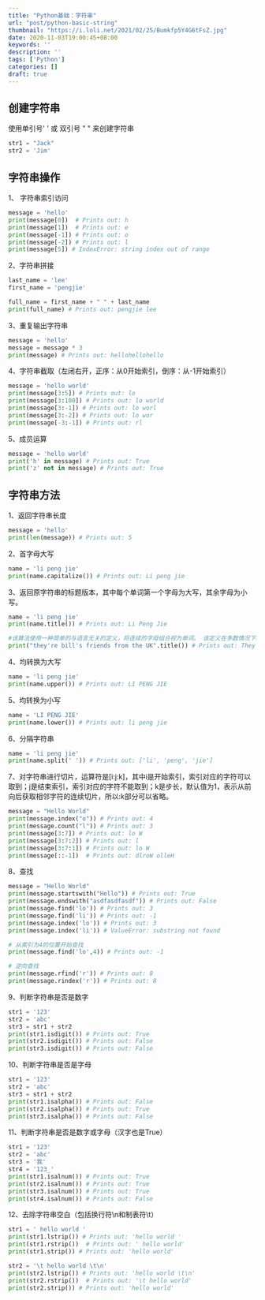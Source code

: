 ```yaml
---
title: "Python基础：字符串"
url: "post/python-basic-string"
thumbnail: "https://i.loli.net/2021/02/25/Bumkfp5Y4G6tFsZ.jpg"
date: 2020-11-03T19:00:45+08:00
keywords: ''
description: ''
tags: ['Python']
categories: []
draft: true
---
```


## 创建字符串

使用单引号' ' 或 双引号 " " 来创建字符串

```Python
str1 = "Jack"
str2 = 'Jim'
```

## 字符串操作

1、 字符串索引访问

```Python
message = 'hello'
print(message[0])  # Prints out: h
print(message[1])  # Prints out: e
print(message[-1]) # Prints out: o
print(message[-2]) # Prints out: l
print(message[5]) # IndexError: string index out of range
```

2、字符串拼接

```Python
last_name = 'lee'
first_name = 'pengjie'

full_name = first_name + " " + last_name
print(full_name) # Prints out: pengjie lee
```

3、重复输出字符串

```Python
message = 'hello'
message = message * 3
print(message) # Prints out: hellohellohello
```

4、字符串截取（左闭右开，正序：从0开始索引，倒序：从-1开始索引）

```Python
message = 'hello world'
print(message[3:5]) # Prints out: lo
print(message[3:100]) # Prints out: lo world
print(message[3:-1]) # Prints out: lo worl
print(message[3:-2]) # Prints out: lo wor
print(message[-3:-1]) # Prints out: rl
```

5、成员运算

```Python
message = 'hello world'
print('h' in message) # Prints out: True
print('z' not in message) # Prints out: True
```

## 字符串方法

1、返回字符串长度
```Python
message = 'hello'
print(len(message)) # Prints out: 5
```

2、首字母大写
```Python
name = 'li peng jie'
print(name.capitalize()) # Prints out: Li peng jie
```

3、返回原字符串的标题版本，其中每个单词第一个字母为大写，其余字母为小写。

```Python
name = 'li peng jie'
print(name.title()) # Prints out: Li Peng Jie

#该算法使用一种简单的与语言无关的定义，将连续的字母组合视为单词。 该定义在多数情况下都很有效，但它也意味着代表缩写形式与所有格的撇号也会成为单词边界，这可能导致不希望的结果:
print("they're bill's friends from the UK".title()) # Prints out: They'Re Bill'S Friends From The Uk
```

4、均转换为大写
```Python
name = 'li peng jie'
print(name.upper()) # Prints out: LI PENG JIE
```

5、均转换为小写
```Python
name = 'LI PENG JIE'
print(name.lower()) # Prints out: li peng jie
```

6、分隔字符串
```Python
name = 'li peng jie'
print(name.split(' ')) # Prints out: ['li', 'peng', 'jie']
```

7、对字符串进行切片，运算符是[i:j:k]，其中i是开始索引，索引对应的字符可以取到；j是结束索引，索引对应的字符不能取到；k是步长，默认值为1，表示从前向后获取相邻字符的连续切片，所以:k部分可以省略。

```Python
message = "Hello World"
print(message.index("o")) # Prints out: 4
print(message.count("l")) # Prints out: 3
print(message[3:7]) # Prints out: lo W
print(message[3:7:2]) # Prints out: l
print(message[3:7:1]) # Prints out: lo W
print(message[::-1])  # Prints out: dlroW olleH
```

8、查找
```Python
message = "Hello World"
print(message.startswith("Hello")) # Prints out: True
print(message.endswith("asdfasdfasdf")) # Prints out: False
print(message.find('lo')) # Prints out: 3
print(message.find('li')) # Prints out: -1
print(message.index('lo')) # Prints out: 3
print(message.index('li')) # ValueError: substring not found

# 从索引为4的位置开始查找
print(message.find('lo',4)) # Prints out: -1

# 逆向查找
print(message.rfind('r')) # Prints out: 8
print(message.rindex('r')) # Prints out: 8
```

9、判断字符串是否是数字
```Python
str1 = '123'
str2 = 'abc'
str3 = str1 + str2
print(str1.isdigit()) # Prints out: True
print(str2.isdigit()) # Prints out: False
print(str3.isdigit()) # Prints out: False
```

10、判断字符串是否是字母
```Python
str1 = '123'
str2 = 'abc'
str3 = str1 + str2
print(str1.isalpha()) # Prints out: False
print(str2.isalpha()) # Prints out: True
print(str3.isalpha()) # Prints out: False
```

11、判断字符串是否是数字或字母（汉字也是True）
```Python
str1 = '123'
str2 = 'abc'
str3 = '我'
str4 = '123_'
print(str1.isalnum()) # Prints out: True
print(str2.isalnum()) # Prints out: True
print(str3.isalnum()) # Prints out: True
print(str4.isalnum()) # Prints out: False
```

12、去除字符串空白（包括换行符\n和制表符\t）
```Python
str1 = ' hello world '
print(str1.lstrip()) # Prints out: 'hello world '
print(str1.rstrip())  # Prints out: ' hello world'
print(str1.strip()) # Prints out: 'hello world'

str2 = '\t hello world \t\n'
print(str2.lstrip()) # Prints out: 'hello world \t\n'
print(str2.rstrip())  # Prints out: '\t hello world'
print(str2.strip()) # Prints out: 'hello world'
```

